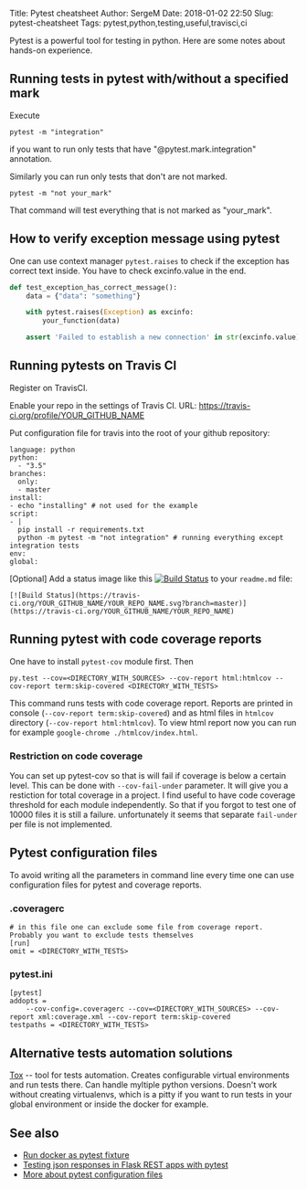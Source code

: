 Title: Pytest cheatsheet
Author: SergeM
Date: 2018-01-02 22:50
Slug: pytest-cheatsheet
Tags: pytest,python,testing,useful,travisci,ci


Pytest is a powerful tool for testing in python. Here are some notes about hands-on experience.




## Running tests in pytest with/without a specified mark

Execute  
```
pytest -m "integration"
```
if you want to run only tests that have "@pytest.mark.integration" annotation.


Similarly you can run only tests that don't are not marked.
```
pytest -m "not your_mark"
```
That command will test everything that is not marked as "your_mark".


## How to verify exception message using pytest
One can use context manager `pytest.raises` to check if the exception has correct text inside. You have to check excinfo.value in the end.
```python
def test_exception_has_correct_message():
    data = {"data": "something"}

    with pytest.raises(Exception) as excinfo:
        your_function(data)

    assert 'Failed to establish a new connection' in str(excinfo.value)
```



## Running pytests on Travis CI

Register on TravisCI.

Enable your repo in the settings of Travis CI. 
URL: https://travis-ci.org/profile/YOUR_GITHUB_NAME

Put configuration file for travis into the root of your github repository:

```
language: python
python:
  - "3.5"
branches:
  only:
  - master
install:
- echo "installing" # not used for the example
script:
- |
  pip install -r requirements.txt
  python -m pytest -m "not integration" # running everything except integration tests
env:
global:
```

[Optional] Add a status image like this
[![Build Status](https://travis-ci.org/serge-m/blog-sources.svg?branch=master)](https://travis-ci.org/serge-m/blog-sources)
to your `readme.md` file:

```
[![Build Status](https://travis-ci.org/YOUR_GITHUB_NAME/YOUR_REPO_NAME.svg?branch=master)](https://travis-ci.org/YOUR_GITHUB_NAME/YOUR_REPO_NAME)
```




## Running pytest with code coverage reports
One have to install `pytest-cov` module first. Then
```
py.test --cov=<DIRECTORY_WITH_SOURCES> --cov-report html:htmlcov --cov-report term:skip-covered <DIRECTORY_WITH_TESTS>
```
This command runs tests with code coverage report. Reports are printed in console (`--cov-report term:skip-covered`) and as html files in `htmlcov` directory (`--cov-report html:htmlcov`).
To view html report now you can run for example `google-chrome ./htmlcov/index.html`.


### Restriction on code coverage
You can set up pytest-cov so that is will fail if coverage is below a certain level. This can be done with `--cov-fail-under` parameter. It will give you a restiction for total coverage in a project.
I find useful to have code coverage threshold for each module independently.
So that if you forgot to test one of 10000 files it is still a failure. unfortunately it seems that separate `fail-under` per file is not implemented.



## Pytest configuration files
To avoid writing all the parameters in command line every time one can use configuration files for pytest and coverage reports.


### .coveragerc

```
# in this file one can exclude some file from coverage report. Probably you want to exclude tests themselves
[run]
omit = <DIRECTORY_WITH_TESTS> 
```


### pytest.ini 

```
[pytest]
addopts =
    --cov-config=.coveragerc --cov=<DIRECTORY_WITH_SOURCES> --cov-report xml:coverage.xml --cov-report term:skip-covered
testpaths = <DIRECTORY_WITH_TESTS>
```

## Alternative tests automation solutions

[Tox](https://tox.readthedocs.io/en/latest/) -- tool for tests automation. Creates configurable virtual environments and run tests there. Can handle myltiple python versions.
Doesn't work without creating virtualenvs, which is a pitty if you want to run tests in your global environment or inside the docker for example.

 


## See also
* [Run docker as pytest fixture](/run-docker-as-pytest-fixture.html)
* [Testing json responses in Flask REST apps with pytest ](/testing-json-responses-in-Flask-REST-apps-with-pytest.html)
* [More about pytest configuration files](https://docs.pytest.org/en/latest/customize.html#adding-default-options)





